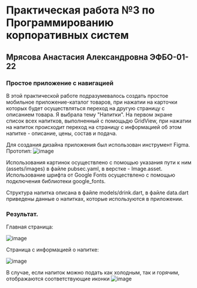 # Практическая работа №3 по Программированию корпоративных систем

## Мрясова Анастасия Александровна ЭФБО-01-22

### Простое приложение с навигацией

В этой практической работе подразумевалось создать простое мобильное приложение-каталог товаров, при нажатии на карточки которых будет осуществляться переход на другую страницу с описанием товара.
Я выбрала тему "Напитки". На первом экране список всех напитков, выполненный с помощьдю GridView, при нажатии на напиток происходит переход на страницу с информацией об этом напитке - описание, цены, состав и подача. 

Для создания дизайна приложения был использован инструмент Figma. Прототип:
![image](https://github.com/user-attachments/assets/7d09075f-3585-4944-be0e-5de6641f2cee)

Использования картинок осуществлено с помощью указания пути к ним (assets/images) в файле pubsec.yaml, в верстке - Image.asset. Использование шрифта от Google Fonts осуществлено с помощью подключения библиотеки google_fonts.

Структура напитка описана в файле models/drink.dart, в файле data.dart приведены данные о напитках, которые используются в приложении.

### Результат.
Главная страница:

![image](https://github.com/user-attachments/assets/f152a5c5-d6ab-4451-b86e-b9d77fa04259)

Страница с информацией о напитке:

![image](https://github.com/user-attachments/assets/cdfaae16-85bc-4e16-b25e-a0a3d011a2b2)

В случае, если напиток можно подать как холодным, так и горячим, отображаются соответствующие иконки
![image](https://github.com/user-attachments/assets/6b09e441-c38a-4365-9462-5dbb41a14a7e)


